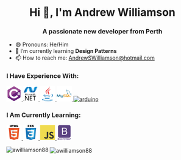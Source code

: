 <h1 align="center">Hi 👋, I'm Andrew Williamson</h1>
<h3 align="center">A passionate new developer from Perth</h3>

<!-- - 🔭 I’m currently working on ** -->
- 😄 Pronouns: He/Him
- 🌱 I’m currently learning **Design Patterns**
- 📫 How to reach me: AndrewSWilliamson@hotmail.com


<h3 align="left">I Have Experience With:</h3>
<p align="left"> 
<!--  C#  -->
<a href="https://www.w3schools.com/cs/" target="_blank" rel="noreferrer"> <img src="https://raw.githubusercontent.com/devicons/devicon/master/icons/csharp/csharp-original.svg" alt="csharp" width="40" height="40"/> </a> 
 <!--  .Net  -->
<a href="https://dotnet.microsoft.com/" target="_blank" rel="noreferrer"> <img src="https://raw.githubusercontent.com/devicons/devicon/master/icons/dot-net/dot-net-original-wordmark.svg" alt="dotnet" width="40" height="40"/> </a> 
<!--  Java  -->
<a href="https://www.java.com" target="_blank" rel="noreferrer"> <img src="https://raw.githubusercontent.com/devicons/devicon/master/icons/java/java-original.svg" alt="java" width="40" height="40"/> </a> 
<!--  SQL  -->
<a href="https://www.mysql.com/" target="_blank" rel="noreferrer"> <img src="https://raw.githubusercontent.com/devicons/devicon/master/icons/mysql/mysql-original-wordmark.svg" alt="mysql" width="40" height="40"/> </a> 
<!--  Arduino  -->
<a href="https://www.arduino.cc/" target="_blank" rel="noreferrer"> <img src="https://cdn.worldvectorlogo.com/logos/arduino-1.svg" alt="arduino" width="40" height="40"/> </a> 

<h3 align="left">I Am Currently Learning:</h3>
<!-- HTML -->
<a href="https://www.w3.org/html/" target="_blank" rel="noreferrer"> <img src="https://raw.githubusercontent.com/devicons/devicon/master/icons/html5/html5-original-wordmark.svg" alt="html5" width="40" height="40"/> </a> 
<!-- CSS3 -->
<a href="https://www.w3schools.com/css/" target="_blank" rel="noreferrer"> <img src="https://raw.githubusercontent.com/devicons/devicon/master/icons/css3/css3-original-wordmark.svg" alt="css3" width="40" height="40"/> </a> 
<!-- JavaScript -->
<a href="https://developer.mozilla.org/en-US/docs/Web/JavaScript" target="_blank" rel="noreferrer"> <img src="https://raw.githubusercontent.com/devicons/devicon/master/icons/javascript/javascript-original.svg" alt="javascript" width="40" height="40"/> </a>
<!-- Bootstrap -->
<a href="https://getbootstrap.com" target="_blank" rel="noreferrer"> <img src="https://raw.githubusercontent.com/devicons/devicon/master/icons/bootstrap/bootstrap-plain-wordmark.svg" alt="bootstrap" width="40" height="40"/> </a> 


</p>

<p><img align="left" src="https://github-readme-stats.vercel.app/api/top-langs?username=awilliamson88&show_icons=true&locale=en&layout=compact" alt="awilliamson88" /></p>

<p>&nbsp;<img align="center" src="https://github-readme-stats.vercel.app/api?username=awilliamson88&show_icons=true&locale=en" alt="awilliamson88" /></p>


<!--
**AWilliamson88/AWilliamson88** is a ✨ _special_ ✨ repository because its `README.md` (this file) appears on your GitHub profile.

Here are some ideas to get you started:


- 🌱 I’m currently learning ...
- 👯 I’m looking to collaborate on ...
- 🤔 I’m looking for help with ...
- 💬 Ask me about ...

- ⚡ Fun fact: ...
-->
